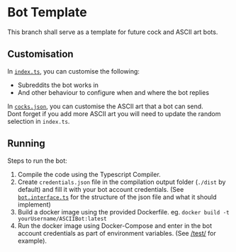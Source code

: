 # Bot Template
This branch shall serve as a template for future cock and ASCII art bots.

## Customisation
In [`index.ts`](./src/index.ts), you can customise the following:
- Subreddits the bot works in
- And other behaviour to configure when and where the bot replies

In [`cocks.json`](./src/cocks.json), you can customise the ASCII art that a bot can send.\
Dont forget if you add more ASCII art you will need to update the random selection in `index.ts`.

## Running
Steps to run the bot:
1. Compile the code using the Typescript Compiler.
2. Create `credentials.json` file in the compilation output folder (`./dist` by default) and fill it with your bot account credentials. (See [`bot.interface.ts`](./src/bot.interface.ts) for the structure of the json file and what it should implement)
3. Build a docker image using the provided Dockerfile. eg. `docker build -t yourUsername/ASCIIBot:latest`
4. Run the docker image using Docker-Compose and enter in the bot account credentials as part of environment variables. (See [/test/](./test) for example).